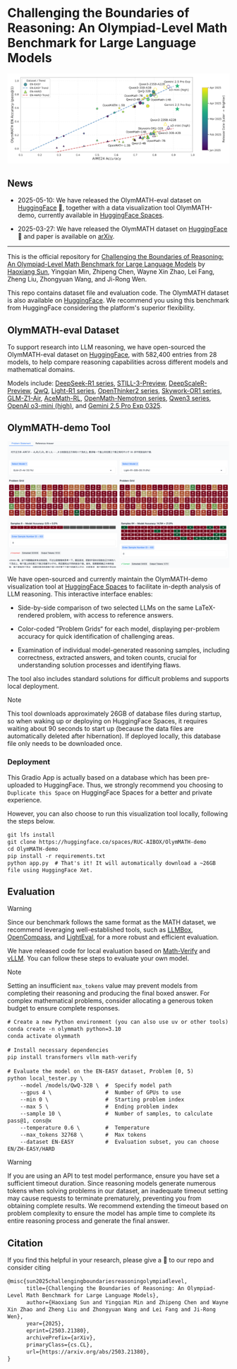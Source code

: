 # Challenging the Boundaries of Reasoning: An Olympiad-Level Math Benchmark for Large Language Models

![](imgs/fig.png)

## News

- 2025-05-10: We have released the OlymMATH-eval dataset on [HuggingFace](https://huggingface.co/datasets/RUC-AIBOX/OlymMATH-eval) 🤗, together with a data visualization tool OlymMATH-demo, currently available in [HuggingFace Spaces](https://huggingface.co/spaces/RUC-AIBOX/OlymMATH-demo).

- 2025-03-27: We have released the OlymMATH dataset on [HuggingFace](https://huggingface.co/datasets/RUC-AIBOX/OlymMATH) 🤗 and paper is available on [arXiv](https://arxiv.org/abs/2503.21380).

---

This is the official repository for [Challenging the Boundaries of Reasoning: An Olympiad-Level Math Benchmark for Large Language Models](https://arxiv.org/abs/2503.21380) by [Haoxiang Sun](https://github.com/CoderBak), Yingqian Min, Zhipeng Chen, Wayne Xin Zhao, Lei Fang, Zheng Liu, Zhongyuan Wang, and Ji-Rong Wen.

This repo contains dataset file and evaluation code. The OlymMATH dataset is also available on [HuggingFace](https://huggingface.co/datasets/RUC-AIBOX/OlymMATH). We recommend you using this benchmark from HuggingFace considering the platform's superior flexibility.

## OlymMATH-eval Dataset

To support research into LLM reasoning, we have open-sourced the OlymMATH-eval dataset on [HuggingFace](https://hf.co/datasets/RUC-AIBOX/OlymMATH-eval), with 582,400 entries from 28 models, to help compare reasoning capabilities across different models and mathematical domains.

Models include: [DeepSeek-R1 series](https://huggingface.co/collections/deepseek-ai/deepseek-r1-678e1e131c0169c0bc89728d), [STILL-3-Preview](https://huggingface.co/RUC-AIBOX/STILL-3-1.5B-preview), [DeepScaleR-Preview](https://huggingface.co/agentica-org/DeepScaleR-1.5B-Preview), [QwQ](https://huggingface.co/Qwen/QwQ-32B), [Light-R1 series](https://huggingface.co/collections/qihoo360/light-r1-67c675125e2443d7d5ed133d), [OpenThinker2 series](https://huggingface.co/collections/open-thoughts/openthinker2-67f31c4129761ce1ff4d16f4), [Skywork-OR1 series](https://huggingface.co/collections/Skywork/skywork-or1-67fa1bcb41b436ef2def76b9), [GLM-Z1-Air](https://huggingface.co/THUDM/GLM-Z1-32B-0414), [AceMath-RL](https://huggingface.co/nvidia/AceMath-RL-Nemotron-7B), [OpenMath-Nemotron series](https://huggingface.co/collections/nvidia/openmathreasoning-68072c0154a5099573d2e730), [Qwen3 series](https://huggingface.co/collections/Qwen/qwen3-67dd247413f0e2e4f653967f), [OpenAI o3-mini (high)](https://openai.com/index/openai-o3-mini/), and [Gemini 2.5 Pro Exp 0325](https://blog.google/technology/google-deepmind/gemini-model-thinking-updates-march-2025/).

## OlymMATH-demo Tool

![](imgs/demo.png)

We have open-sourced and currently maintain the OlymMATH-demo visualization tool at [HuggingFace Spaces](https://huggingface.co/spaces/RUC-AIBOX/OlymMATH-demo) to facilitate in-depth analysis of LLM reasoning. This interactive interface enables:

- Side-by-side comparison of two selected LLMs on the same LaTeX-rendered problem, with access to reference answers.

- Color-coded ”Problem Grids“ for each model, displaying per-problem accuracy for quick identification of challenging areas.

- Examination of individual model-generated reasoning samples, including correctness, extracted answers, and token counts, crucial for understanding solution processes and identifying flaws.

The tool also includes standard solutions for difficult problems and supports local deployment.

> [!NOTE]
>
> This tool downloads approximately 26GB of database files during startup, so when waking up or deploying on HuggingFace Spaces, it requires waiting about 90 seconds to start up (because the data files are automatically deleted after hibernation). If deployed locally, this database file only needs to be downloaded once.

### Deployment

This Gradio App is actually based on a database which has been pre-uploaded to HuggingFace. Thus, we strongly recommend you choosing to `Duplicate this Space` on HuggingFace Spaces for a better and private experience.

However, you can also choose to run this visualization tool locally, following the steps below.

```text
git lfs install
git clone https://huggingface.co/spaces/RUC-AIBOX/OlymMATH-demo
cd OlymMATH-demo
pip install -r requirements.txt
python app.py  # That's it! It will automatically download a ~26GB file using HuggingFace Xet.
```

## Evaluation

> [!WARNING]
>
> Since our benchmark follows the same format as the MATH dataset, we recommend leveraging well-established tools, such as [LLMBox](https://github.com/RUCAIBox/LLMBox), [OpenCompass](https://github.com/open-compass/opencompass), and [LightEval](https://github.com/huggingface/lighteval), for a more robust and efficient evaluation.

We have released code for local evaluation based on [Math-Verify](https://github.com/huggingface/Math-Verify) and [vLLM](https://github.com/vllm-project/vllm). You can follow these steps to evaluate your own model.

> [!NOTE]
>
> Setting an insufficient `max_tokens` value may prevent models from completing their reasoning and producing the final boxed answer. For complex mathematical problems, consider allocating a generous token budget to ensure complete responses.

```text
# Create a new Python environment (you can also use uv or other tools)
conda create -n olymmath python=3.10
conda activate olymmath

# Install necessary dependencies
pip install transformers vllm math-verify

# Evaluate the model on the EN-EASY dataset, Problem [0, 5)
python local_tester.py \
    --model /models/QwQ-32B \  #  Specify model path
    --gpus 4 \                 #  Number of GPUs to use
    --min 0 \                  #  Starting problem index
    --max 5 \                  #  Ending problem index
    --sample 10 \              #  Number of samples, to calculate pass@1, cons@x
    --temperature 0.6 \        #  Temperature
    --max_tokens 32768 \       #  Max tokens
    --dataset EN-EASY          #  Evaluation subset, you can choose EN/ZH-EASY/HARD
```

> [!WARNING]
>
> If you are using an API to test model performance, ensure you have set a sufficient timeout duration. Since reasoning models generate numerous tokens when solving problems in our dataset, an inadequate timeout setting may cause requests to terminate prematurely, preventing you from obtaining complete results. We recommend extending the timeout based on problem complexity to ensure the model has ample time to complete its entire reasoning process and generate the final answer.

## Citation

If you find this helpful in your research, please give a 🌟 to our repo and consider citing

```
@misc{sun2025challengingboundariesreasoningolympiadlevel,
      title={Challenging the Boundaries of Reasoning: An Olympiad-Level Math Benchmark for Large Language Models},
      author={Haoxiang Sun and Yingqian Min and Zhipeng Chen and Wayne Xin Zhao and Zheng Liu and Zhongyuan Wang and Lei Fang and Ji-Rong Wen},
      year={2025},
      eprint={2503.21380},
      archivePrefix={arXiv},
      primaryClass={cs.CL},
      url={https://arxiv.org/abs/2503.21380},
}
```

